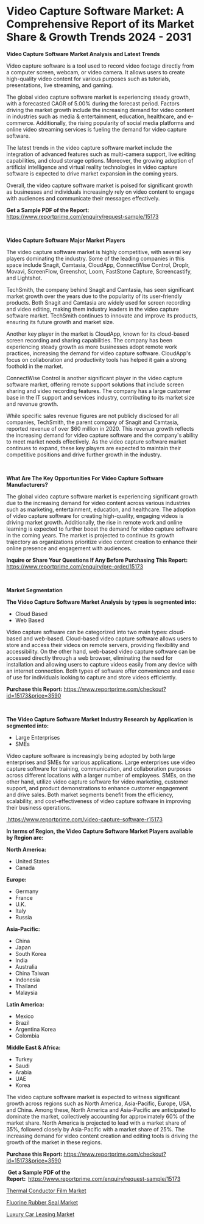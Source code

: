 <p><h1>Video Capture Software Market: A Comprehensive Report of its Market Share & Growth Trends 2024 - 2031</h1></p><p><strong>Video Capture Software Market Analysis and Latest Trends</strong></p>
<p><p>Video capture software is a tool used to record video footage directly from a computer screen, webcam, or video camera. It allows users to create high-quality video content for various purposes such as tutorials, presentations, live streaming, and gaming.</p><p>The global video capture software market is experiencing steady growth, with a forecasted CAGR of 5.00% during the forecast period. Factors driving the market growth include the increasing demand for video content in industries such as media & entertainment, education, healthcare, and e-commerce. Additionally, the rising popularity of social media platforms and online video streaming services is fueling the demand for video capture software.</p><p>The latest trends in the video capture software market include the integration of advanced features such as multi-camera support, live editing capabilities, and cloud storage options. Moreover, the growing adoption of artificial intelligence and virtual reality technologies in video capture software is expected to drive market expansion in the coming years.</p><p>Overall, the video capture software market is poised for significant growth as businesses and individuals increasingly rely on video content to engage with audiences and communicate their messages effectively.</p></p>
<p><strong>Get a Sample PDF of the Report:&nbsp;</strong> <a href="https://www.reportprime.com/enquiry/request-sample/15173">https://www.reportprime.com/enquiry/request-sample/15173</a></p>
<p>&nbsp;</p>
<p><strong>Video Capture Software Major Market Players</strong></p>
<p><p>The video capture software market is highly competitive, with several key players dominating the industry. Some of the leading companies in this space include Snagit, Camtasia, CloudApp, ConnectWise Control, Droplr, Movavi, ScreenFlow, Greenshot, Loom, FastStone Capture, Screencastify, and Lightshot.</p><p>TechSmith, the company behind Snagit and Camtasia, has seen significant market growth over the years due to the popularity of its user-friendly products. Both Snagit and Camtasia are widely used for screen recording and video editing, making them industry leaders in the video capture software market. TechSmith continues to innovate and improve its products, ensuring its future growth and market size.</p><p>Another key player in the market is CloudApp, known for its cloud-based screen recording and sharing capabilities. The company has been experiencing steady growth as more businesses adopt remote work practices, increasing the demand for video capture software. CloudApp's focus on collaboration and productivity tools has helped it gain a strong foothold in the market.</p><p>ConnectWise Control is another significant player in the video capture software market, offering remote support solutions that include screen sharing and video recording features. The company has a large customer base in the IT support and services industry, contributing to its market size and revenue growth.</p><p>While specific sales revenue figures are not publicly disclosed for all companies, TechSmith, the parent company of Snagit and Camtasia, reported revenue of over $60 million in 2020. This revenue growth reflects the increasing demand for video capture software and the company's ability to meet market needs effectively. As the video capture software market continues to expand, these key players are expected to maintain their competitive positions and drive further growth in the industry.</p></p>
<p>&nbsp;</p>
<p><strong>What Are The Key Opportunities For Video Capture Software Manufacturers?</strong></p>
<p><p>The global video capture software market is experiencing significant growth due to the increasing demand for video content across various industries such as marketing, entertainment, education, and healthcare. The adoption of video capture software for creating high-quality, engaging videos is driving market growth. Additionally, the rise in remote work and online learning is expected to further boost the demand for video capture software in the coming years. The market is projected to continue its growth trajectory as organizations prioritize video content creation to enhance their online presence and engagement with audiences.</p></p>
<p><strong>Inquire or Share Your Questions If Any Before Purchasing This Report:</strong> <a href="https://www.reportprime.com/enquiry/pre-order/15173">https://www.reportprime.com/enquiry/pre-order/15173</a></p>
<p>&nbsp;</p>
<p><strong>Market Segmentation</strong></p>
<p><strong>The Video Capture Software Market Analysis by types is segmented into:</strong></p>
<p><ul><li>Cloud Based</li><li>Web Based</li></ul></p>
<p><p>Video capture software can be categorized into two main types: cloud-based and web-based. Cloud-based video capture software allows users to store and access their videos on remote servers, providing flexibility and accessibility. On the other hand, web-based video capture software can be accessed directly through a web browser, eliminating the need for installation and allowing users to capture videos easily from any device with an internet connection. Both types of software offer convenience and ease of use for individuals looking to capture and store videos efficiently.</p></p>
<p><strong>Purchase this Report:&nbsp;</strong><a href="https://www.reportprime.com/checkout?id=15173&price=3590">https://www.reportprime.com/checkout?id=15173&price=3590</a></p>
<p>&nbsp;</p>
<p><strong>The Video Capture Software Market Industry Research by Application is segmented into:</strong></p>
<p><ul><li>Large Enterprises</li><li>SMEs</li></ul></p>
<p><p>Video capture software is increasingly being adopted by both large enterprises and SMEs for various applications. Large enterprises use video capture software for training, communication, and collaboration purposes across different locations with a larger number of employees. SMEs, on the other hand, utilize video capture software for video marketing, customer support, and product demonstrations to enhance customer engagement and drive sales. Both market segments benefit from the efficiency, scalability, and cost-effectiveness of video capture software in improving their business operations.</p></p>
<p><a href="https://www.reportprime.com/video-capture-software-r15173">&nbsp;https://www.reportprime.com/video-capture-software-r15173</a></p>
<p><strong>In terms of Region, the Video Capture Software Market Players available by Region are:</strong></p>
<p>
    <p> <strong> North America: </strong>
        <ul>
            <li>United States</li>
            <li>Canada</li>
        </ul>
        </p> 
    <p> <strong> Europe: </strong>
        <ul>
            <li>Germany</li>
            <li>France</li>
            <li>U.K.</li>
            <li>Italy</li>
            <li>Russia</li>
        </ul>
        </p> 
    <p> <strong> Asia-Pacific: </strong>
        <ul>
            <li>China</li>
            <li>Japan</li>
            <li>South Korea</li>
            <li>India</li>
            <li>Australia</li>
            <li>China Taiwan</li>
            <li>Indonesia</li>
            <li>Thailand</li>
            <li>Malaysia</li>
        </ul>
        </p> 
    <p> <strong> Latin America: </strong>
        <ul>
            <li>Mexico</li>
            <li>Brazil</li>
            <li>Argentina Korea</li>
            <li>Colombia</li>
        </ul>
        </p> 
    <p> <strong> Middle East & Africa: </strong>
        <ul>
            <li>Turkey</li>
            <li>Saudi</li>
            <li>Arabia</li>
            <li>UAE</li>
            <li>Korea</li>
        </ul>
    </p>
    </p>
<p><p>The video capture software market is expected to witness significant growth across regions such as North America, Asia-Pacific, Europe, USA, and China. Among these, North America and Asia-Pacific are anticipated to dominate the market, collectively accounting for approximately 60% of the market share. North America is projected to lead with a market share of 35%, followed closely by Asia-Pacific with a market share of 25%. The increasing demand for video content creation and editing tools is driving the growth of the market in these regions.</p></p>
<p><strong>Purchase this Report: </strong><a href="https://www.reportprime.com/checkout?id=15173&price=3590">https://www.reportprime.com/checkout?id=15173&price=3590</a></p>
<p>&nbsp;<strong>Get a Sample PDF of the Report:&nbsp;&nbsp;</strong><a href="https://www.reportprime.com/enquiry/request-sample/15173">https://www.reportprime.com/enquiry/request-sample/15173</a></p>
<p><strong></strong></p>
<p><p><a href="https://www.linkedin.com/pulse/thermal-conductor-film-market-provides-comprehensive-knsaf?trackingId=VQVL7zgnm5X42fHX1sMnwg%3D%3D">Thermal Conductor Film Market</a></p><p><a href="https://www.linkedin.com/pulse/fluorine-rubber-seal-market-size-share-global-analysis-report-lupaf?trackingId=VswThrcYR8wR1hrj8niQ4Q%3D%3D">Fluorine Rubber Seal Market</a></p><p><a href="https://github.com/sofayahoo2023/Market-Research-Report-List-4/blob/main/luxury-car-leasing-market.md">Luxury Car Leasing Market</a></p></p>